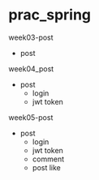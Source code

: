 # prac_spring



week03-post
 * post

week04_post
 * post
   + login
   + jwt token

week05-post
 * post
   + login
   + jwt token
   + comment
   + post like
